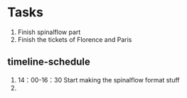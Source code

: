 # Tasks
1. Finish spinalflow part
2. Finish the tickets of Florence and Paris

## timeline-schedule
1. 14：00-16：30 Start making the spinalflow format stuff
2. 